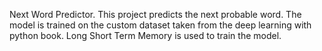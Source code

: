 Next Word Predictor.
This project predicts the next probable word.
The model is trained on the custom dataset taken from the deep learning with python book.
Long Short Term Memory is used to train the model.
